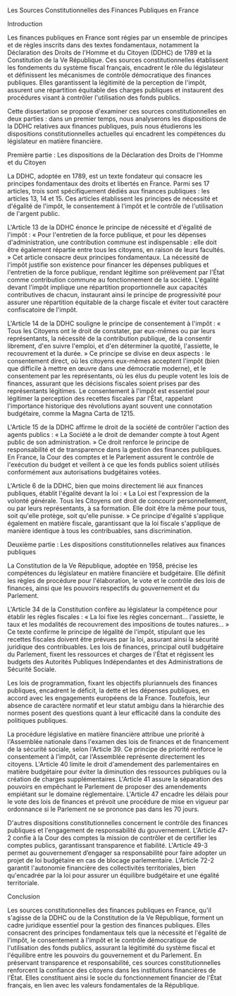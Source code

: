 Les Sources Constitutionnelles des Finances Publiques en France

Introduction

Les finances publiques en France sont régies par un ensemble de principes et de règles inscrits dans des textes fondamentaux, notamment la Déclaration des Droits de l'Homme et du Citoyen (DDHC) de 1789 et la Constitution de la Ve République. Ces sources constitutionnelles établissent les fondements du système fiscal français, encadrent le rôle du législateur et définissent les mécanismes de contrôle démocratique des finances publiques. Elles garantissent la légitimité de la perception de l'impôt, assurent une répartition équitable des charges publiques et instaurent des procédures visant à contrôler l'utilisation des fonds publics.

Cette dissertation se propose d'examiner ces sources constitutionnelles en deux parties : dans un premier temps, nous analyserons les dispositions de la DDHC relatives aux finances publiques, puis nous étudierons les dispositions constitutionnelles actuelles qui encadrent les compétences du législateur en matière financière.

Première partie : Les dispositions de la Déclaration des Droits de l'Homme et du Citoyen

La DDHC, adoptée en 1789, est un texte fondateur qui consacre les principes fondamentaux des droits et libertés en France. Parmi ses 17 articles, trois sont spécifiquement dédiés aux finances publiques : les articles 13, 14 et 15. Ces articles établissent les principes de nécessité et d'égalité de l'impôt, le consentement à l'impôt et le contrôle de l'utilisation de l'argent public.

L'Article 13 de la DDHC énonce le principe de nécessité et d'égalité de l'impôt : « Pour l'entretien de la force publique, et pour les dépenses d'administration, une contribution commune est indispensable : elle doit être également répartie entre tous les citoyens, en raison de leurs facultés. » Cet article consacre deux principes fondamentaux. La nécessité de l'impôt justifie son existence pour financer les dépenses publiques et l'entretien de la force publique, rendant légitime son prélèvement par l'État comme contribution commune au fonctionnement de la société. L'égalité devant l'impôt implique une répartition proportionnelle aux capacités contributives de chacun, instaurant ainsi le principe de progressivité pour assurer une répartition équitable de la charge fiscale et éviter tout caractère confiscatoire de l'impôt.

L'Article 14 de la DDHC souligne le principe de consentement à l'impôt : « Tous les Citoyens ont le droit de constater, par eux-mêmes ou par leurs représentants, la nécessité de la contribution publique, de la consentir librement, d'en suivre l'emploi, et d'en déterminer la quotité, l'assiette, le recouvrement et la durée. » Ce principe se divise en deux aspects : le consentement direct, où les citoyens eux-mêmes acceptent l'impôt (bien que difficile à mettre en œuvre dans une démocratie moderne), et le consentement par les représentants, où les élus du peuple votent les lois de finances, assurant que les décisions fiscales soient prises par des représentants légitimes. Le consentement à l'impôt est essentiel pour légitimer la perception des recettes fiscales par l'État, rappelant l'importance historique des révolutions ayant souvent une connotation budgétaire, comme la Magna Carta de 1215.

L'Article 15 de la DDHC affirme le droit de la société de contrôler l'action des agents publics : « La Société a le droit de demander compte à tout Agent public de son administration. » Ce droit renforce le principe de responsabilité et de transparence dans la gestion des finances publiques. En France, la Cour des comptes et le Parlement assurent le contrôle de l'exécution du budget et veillent à ce que les fonds publics soient utilisés conformément aux autorisations budgétaires votées.

L'Article 6 de la DDHC, bien que moins directement lié aux finances publiques, établit l'égalité devant la loi : « La Loi est l'expression de la volonté générale. Tous les Citoyens ont droit de concourir personnellement, ou par leurs représentants, à sa formation. Elle doit être la même pour tous, soit qu'elle protège, soit qu'elle punisse. » Ce principe d'égalité s'applique également en matière fiscale, garantissant que la loi fiscale s'applique de manière identique à tous les contribuables, sans discrimination.

Deuxième partie : Les dispositions constitutionnelles relatives aux finances publiques

La Constitution de la Ve République, adoptée en 1958, précise les compétences du législateur en matière financière et budgétaire. Elle définit les règles de procédure pour l'élaboration, le vote et le contrôle des lois de finances, ainsi que les pouvoirs respectifs du gouvernement et du Parlement.

L'Article 34 de la Constitution confère au législateur la compétence pour établir les règles fiscales : « La loi fixe les règles concernant... l'assiette, le taux et les modalités de recouvrement des impositions de toutes natures... » Ce texte confirme le principe de légalité de l'impôt, stipulant que les recettes fiscales doivent être prévues par la loi, assurant ainsi la sécurité juridique des contribuables. Les lois de finances, principal outil budgétaire du Parlement, fixent les ressources et charges de l'État et régissent les budgets des Autorités Publiques Indépendantes et des Administrations de Sécurité Sociale.

Les lois de programmation, fixant les objectifs pluriannuels des finances publiques, encadrent le déficit, la dette et les dépenses publiques, en accord avec les engagements européens de la France. Toutefois, leur absence de caractère normatif et leur statut ambigu dans la hiérarchie des normes posent des questions quant à leur efficacité dans la conduite des politiques publiques.

La procédure législative en matière financière attribue une priorité à l'Assemblée nationale dans l'examen des lois de finances et de financement de la sécurité sociale, selon l'Article 39. Ce principe de priorité renforce le consentement à l’impôt, car l'Assemblée représente directement les citoyens. L'Article 40 limite le droit d'amendement des parlementaires en matière budgétaire pour éviter la diminution des ressources publiques ou la création de charges supplémentaires. L'Article 41 assure la séparation des pouvoirs en empêchant le Parlement de proposer des amendements empiétant sur le domaine réglementaire. L'Article 47 encadre les délais pour le vote des lois de finances et prévoit une procédure de mise en vigueur par ordonnance si le Parlement ne se prononce pas dans les 70 jours.

D'autres dispositions constitutionnelles concernent le contrôle des finances publiques et l'engagement de responsabilité du gouvernement. L'Article 47-2 confie à la Cour des comptes la mission de contrôler et de certifier les comptes publics, garantissant transparence et fiabilité. L'Article 49-3 permet au gouvernement d’engager sa responsabilité pour faire adopter un projet de loi budgétaire en cas de blocage parlementaire. L'Article 72-2 garantit l'autonomie financière des collectivités territoriales, bien qu'encadrée par la loi pour assurer un équilibre budgétaire et une égalité territoriale.

Conclusion

Les sources constitutionnelles des finances publiques en France, qu'il s'agisse de la DDHC ou de la Constitution de la Ve République, forment un cadre juridique essentiel pour la gestion des finances publiques. Elles consacrent des principes fondamentaux tels que la nécessité et l'égalité de l'impôt, le consentement à l'impôt et le contrôle démocratique de l'utilisation des fonds publics, assurant la légitimité du système fiscal et l'équilibre entre les pouvoirs du gouvernement et du Parlement. En préservant transparence et responsabilité, ces sources constitutionnelles renforcent la confiance des citoyens dans les institutions financières de l'État. Elles constituent ainsi le socle du fonctionnement financier de l'État français, en lien avec les valeurs fondamentales de la République.